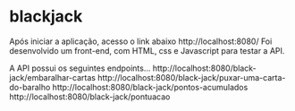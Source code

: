 # blackjack

Após iniciar a aplicação, acesso o link abaixo
http://localhost:8080/
Foi desenvolvido um front-end, com HTML, css e Javascript para testar a API.

A API possui os seguintes endpoints...
http://localhost:8080/black-jack/embaralhar-cartas
http://localhost:8080/black-jack/puxar-uma-carta-do-baralho
http://localhost:8080/black-jack/pontos-acumulados
http://localhost:8080/black-jack/pontuacao
